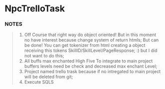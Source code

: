 # NpcTrelloTask
### NOTES
> 1. Off Course that right way do object oriented! But in this moment no have interest because change system of return htmls; But can be done! You can get tokenizer from html creating a object receiving this tokens SkillID/SkillLevel/PageResponse; :) but I did not want to do this;
> 2. All buffs max enchanted High Five To integrate to main project buffers levels need be check and decreased max enchant Level;
> 3. Project named trello trask because if no intregated to main project will be deleted from git;
> 4. Execute SQLS
